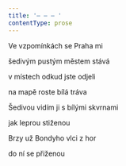 ```yaml
---
title: '– – – '
contentType: prose
---
```


Ve vzpomínkách se Praha mi

šedivým pustým městem stává

v místech odkud jste odjeli

na mapě roste bílá tráva

Šedivou vidím ji s bílými skvrnami

jak leprou stiženou

Brzy už Bondyho vlci z hor

do ní se přiženou

